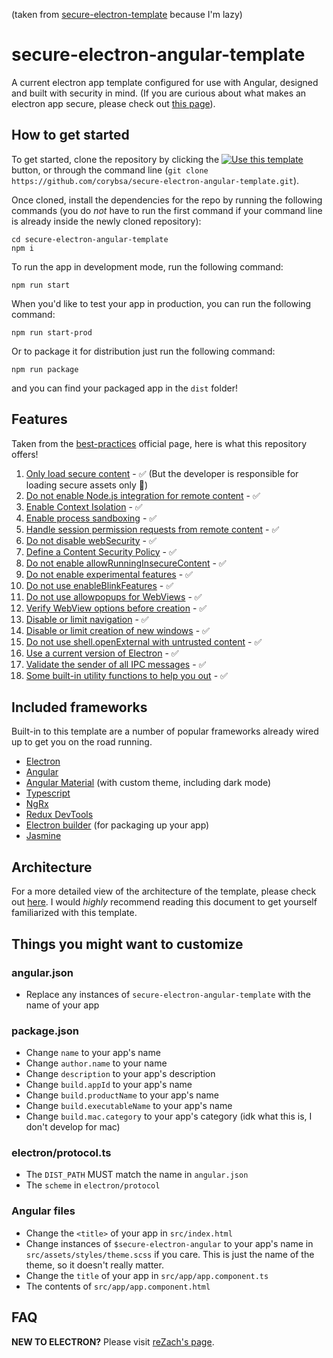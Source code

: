 (taken from [secure-electron-template](https://github.com/reZach/secure-electron-template) because I'm lazy)
# secure-electron-angular-template
A current electron app template configured for use with Angular, designed and built with security in mind. (If you are curious about what makes an electron app secure, please check out [this page](https://github.com/reZach/secure-electron-template/blob/master/docs/secureapps.md)).

## How to get started
To get started, clone the repository by clicking the [![Use this template](https://github.com/reZach/secure-electron-template/blob/master/docs/imgs/usethistemplate.png "Use this template")](https://github.com/corybsa/secure-electron-angular-template/generate) button, or through the command line (`git clone https://github.com/corybsa/secure-electron-angular-template.git`). 

Once cloned, install the dependencies for the repo by running the following commands (you do _not_ have to run the first command if your command line is already inside the newly cloned repository):

```
cd secure-electron-angular-template
npm i
```

To run the app in development mode, run the following command:
```
npm run start
```

When you'd like to test your app in production, you can run the following command:
```
npm run start-prod
```

Or to package it for distribution just run the following command:
```
npm run package
```

and you can find your packaged app in the `dist` folder!

## Features
Taken from the [best-practices](https://electronjs.org/docs/tutorial/security) official page, here is what this repository offers!

1. [Only load secure content](https://www.electronjs.org/docs/latest/tutorial/security#1-only-load-secure-content) - ✅ (But the developer is responsible for loading secure assets only 🙂)
2. [Do not enable Node.js integration for remote content](https://www.electronjs.org/docs/latest/tutorial/security#2-do-not-enable-nodejs-integration-for-remote-content) - ✅
3. [Enable Context Isolation](https://www.electronjs.org/docs/latest/tutorial/security#3-enable-context-isolation) - ✅
4. [Enable process sandboxing](https://www.electronjs.org/docs/latest/tutorial/security#4-enable-process-sandboxing) - ✅
5. [Handle session permission requests from remote content](https://www.electronjs.org/docs/latest/tutorial/security#5-handle-session-permission-requests-from-remote-content) - ✅
6. [Do not disable webSecurity](https://www.electronjs.org/docs/latest/tutorial/security#6-do-not-disable-websecurity) - ✅
7. [Define a Content Security Policy](https://www.electronjs.org/docs/latest/tutorial/security#7-define-a-content-security-policy) - ✅
8. [Do not enable allowRunningInsecureContent](https://www.electronjs.org/docs/latest/tutorial/security#8-do-not-enable-allowrunninginsecurecontent) - ✅
9. [Do not enable experimental features](https://www.electronjs.org/docs/latest/tutorial/security#9-do-not-enable-experimental-features) - ✅
10. [Do not use enableBlinkFeatures](https://www.electronjs.org/docs/latest/tutorial/security#10-do-not-use-enableblinkfeatures) - ✅
11. [Do not use allowpopups for WebViews](https://www.electronjs.org/docs/latest/tutorial/security#11-do-not-use-allowpopups-for-webviews) - ✅
12. [Verify WebView options before creation](https://www.electronjs.org/docs/latest/tutorial/security#12-verify-webview-options-before-creation) - ✅
13. [Disable or limit navigation](https://www.electronjs.org/docs/latest/tutorial/security#13-disable-or-limit-navigation) - ✅
14. [Disable or limit creation of new windows](https://www.electronjs.org/docs/latest/tutorial/security#14-disable-or-limit-creation-of-new-windows) - ✅
15. [Do not use shell.openExternal with untrusted content](https://www.electronjs.org/docs/latest/tutorial/security#15-do-not-use-shellopenexternal-with-untrusted-content) - ✅
16. [Use a current version of Electron](https://www.electronjs.org/docs/latest/tutorial/security#16-use-a-current-version-of-electron) - ✅
17. [Validate the sender of all IPC messages](https://www.electronjs.org/docs/latest/tutorial/security#17-validate-the-sender-of-all-ipc-messages) - ✅
18. [Some built-in utility functions to help you out](https://github.com/corybsa/secure-electron-angular-template/blob/main/electron/ipc-events.ts) - ✅

## Included frameworks
Built-in to this template are a number of popular frameworks already wired up to get you on the road running.

- [Electron](https://electronjs.org/)
- [Angular](https://angular.io/)
- [Angular Material](https://material.angular.io/) (with custom theme, including dark mode)
- [Typescript](https://www.typescriptlang.org)
- [NgRx](https://ngrx.io/)
- [Redux DevTools](https://github.com/reduxjs/redux-devtools)
- [Electron builder](https://www.electron.build/) (for packaging up your app)
- [Jasmine](https://jasmine.github.io/)

## Architecture
For a more detailed view of the architecture of the template, please check out [here](https://github.com/corybsa/secure-electron-angular-template/blob/main/docs/architecture.md). I would _highly_ recommend reading this document to get yourself familiarized with this template.

## Things you might want to customize
### angular.json
- Replace any instances of `secure-electron-angular-template` with the name of your app

### package.json
- Change `name` to your app's name
- Change `author.name` to your name
- Change `description` to your app's description
- Change `build.appId` to your app's name
- Change `build.productName` to your app's name
- Change `build.executableName` to your app's name
- Change `build.mac.category` to your app's category (idk what this is, I don't develop for mac)

### electron/protocol.ts
- The `DIST_PATH` MUST match the name in `angular.json`
- The `scheme` in `electron/protocol`

### Angular files
- Change the `<title>` of your app in `src/index.html`
- Change instances of `$secure-electron-angular` to your app's name in `src/assets/styles/theme.scss` if you care. This is just the name of the theme, so it doesn't really matter.
- Change the `title` of your app in `src/app/app.component.ts`
- The contents of `src/app/app.component.html`

## FAQ
**NEW TO ELECTRON?** Please visit [reZach's page](https://github.com/reZach/secure-electron-template/blob/master/docs/newtoelectron.md).